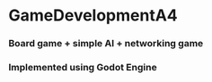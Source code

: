 # GameDevelopmentA4
### Board game + simple AI + networking game
### Implemented using Godot Engine
